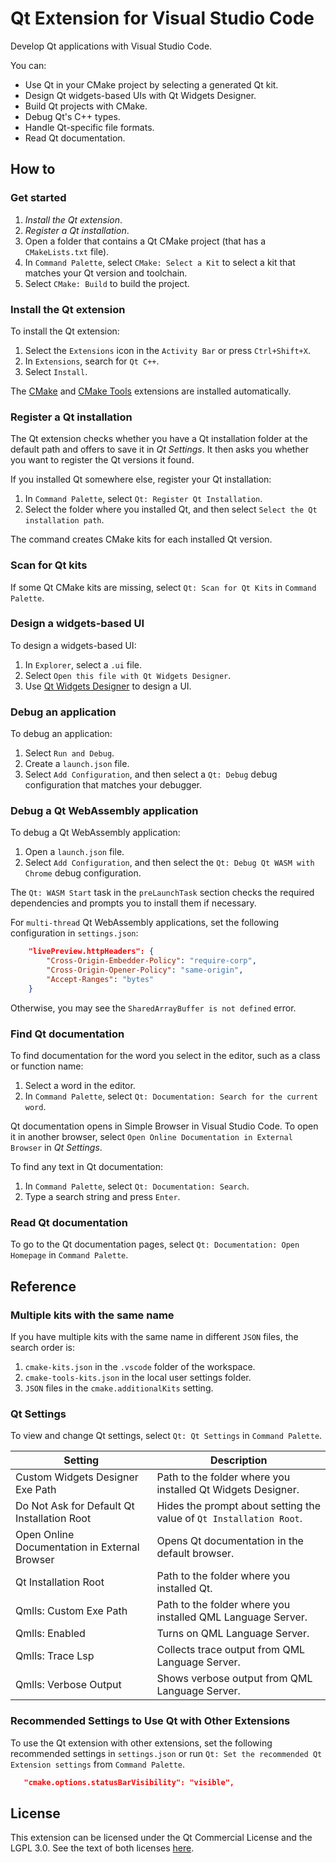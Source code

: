 # Qt Extension for Visual Studio Code

Develop Qt applications with Visual Studio Code.

You can:

- Use Qt in your CMake project by selecting a generated Qt kit.
- Design Qt widgets-based UIs with Qt Widgets Designer.
- Build Qt projects with CMake.
- Debug Qt's C++ types.
- Handle Qt-specific file formats.
- Read Qt documentation.

## How to

### Get started

1. _Install the Qt extension_.
1. _Register a Qt installation_.
1. Open a folder that contains a Qt CMake project (that has a `CMakeLists.txt`
   file).
1. In `Command Palette`, select `CMake: Select a Kit` to select a kit that
   matches your Qt version and toolchain.
1. Select `CMake: Build` to build the project.

### Install the Qt extension

To install the Qt extension:

1. Select the `Extensions` icon in the `Activity Bar` or press `Ctrl+Shift+X`.
1. In `Extensions`, search for `Qt C++`.
1. Select `Install`.

The [CMake](https://github.com/twxs/vs.language.cmake) and
[CMake Tools](https://github.com/microsoft/vscode-cmake-tools)
extensions are installed automatically.

### Register a Qt installation

The Qt extension checks whether you have a Qt installation folder at the default
path and offers to save it in _Qt Settings_. It then asks you whether you want to
register the Qt versions it found.

If you installed Qt somewhere else, register your Qt installation:

1. In `Command Palette`, select `Qt: Register Qt Installation`.
1. Select the folder where you installed Qt, and then select
   `Select the Qt installation path`.

The command creates CMake kits for each installed Qt version.

### Scan for Qt kits

If some Qt CMake kits are missing, select `Qt: Scan for Qt Kits` in
`Command Palette`.

### Design a widgets-based UI

To design a widgets-based UI:

1. In `Explorer`, select a `.ui` file.
1. Select `Open this file with Qt Widgets Designer`.
1. Use [Qt Widgets Designer](https://doc.qt.io/qt-6/qtdesigner-manual.html)
   to design a UI.

### Debug an application

To debug an application:

1. Select `Run and Debug`.
1. Create a `launch.json` file.
1. Select `Add Configuration`, and then select a `Qt: Debug` debug
   configuration that matches your debugger.

### Debug a Qt WebAssembly application

To debug a Qt WebAssembly application:

1. Open a `launch.json` file.
1. Select `Add Configuration`, and then select the
   `Qt: Debug Qt WASM with Chrome` debug configuration.

The `Qt: WASM Start` task in the `preLaunchTask` section checks the required
dependencies and prompts you to install them if necessary.

For `multi-thread` Qt WebAssembly applications, set the following
configuration in `settings.json`:

```json
    "livePreview.httpHeaders": {
        "Cross-Origin-Embedder-Policy": "require-corp",
        "Cross-Origin-Opener-Policy": "same-origin",
        "Accept-Ranges": "bytes"
    }
```

Otherwise, you may see the `SharedArrayBuffer is not defined` error.

### Find Qt documentation

To find documentation for the word you select in the editor, such as a class or
function name:

1. Select a word in the editor.
1. In `Command Palette`, select `Qt: Documentation: Search for the current word`.

Qt documentation opens in Simple Browser in Visual Studio Code. To open it
in another browser, select `Open Online Documentation in External Browser` in
_Qt Settings_.

To find any text in Qt documentation:

1. In `Command Palette`, select `Qt: Documentation: Search`.
1. Type a search string and press `Enter`.

### Read Qt documentation

To go to the Qt documentation pages, select `Qt: Documentation: Open Homepage`
in `Command Palette`.

## Reference

### Multiple kits with the same name

If you have multiple kits with the same name in different `JSON` files, the
search order is:

1. `cmake-kits.json` in the `.vscode` folder of the workspace.
1. `cmake-tools-kits.json` in the local user settings folder.
1. `JSON` files in the `cmake.additionalKits` setting.

### Qt Settings

To view and change Qt settings, select `Qt: Qt Settings` in `Command Palette`.

Setting | Description
------- | -----------
Custom Widgets Designer Exe Path | Path to the folder where you installed Qt Widgets Designer.
Do Not Ask for Default Qt Installation Root | Hides the prompt about setting the value of `Qt Installation Root`.
Open Online Documentation in External Browser | Opens Qt documentation in the default browser.
Qt Installation Root | Path to the folder where you installed Qt.
Qmlls: Custom Exe Path | Path to the folder where you installed QML Language Server.
Qmlls: Enabled | Turns on QML Language Server.
Qmlls: Trace Lsp | Collects trace output from QML Language Server.
Qmlls: Verbose Output | Shows verbose output from QML Language Server.

### Recommended Settings to Use Qt with Other Extensions

To use the Qt extension with other extensions, set the following recommended
settings in `settings.json` or run `Qt: Set the recommended Qt Extension settings`
from `Command Palette`.

```json
   "cmake.options.statusBarVisibility": "visible",
```

## License

This extension can be licensed under the Qt Commercial License and the
LGPL 3.0. See the text of both licenses [here](LICENSE).
